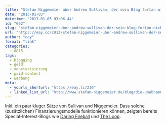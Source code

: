 ```yaml
---
title: "Stefan Niggemeier über Andrew Sullivan, der sein Blog fortan nicht mehr über Werbung, sondern durch Leser-Abos finanzieren will"
date: "2013-01-03"
datetime: "2013-01-03 03:06:44"
id: "662"
slug: "stefan-niggemeier-uber-andrew-sullivan-der-sein-blog-fortan-nicht-mehr-uber-werbung-sondern-durch-leser-abos-finanzieren-will"
url: "https://eay.cc/2013/stefan-niggemeier-uber-andrew-sullivan-der-sein-blog-fortan-nicht-mehr-uber-werbung-sondern-durch-leser-abos-finanzieren-will/"
author: "eay"
format: "link"
categories:
  - 0815
tags:
  - blogging
  - geld
  - monetarisierung
  - paid-content
  - werbung
meta:
  - yourls_shorturl: "https://eay.li/210"
  - linked_list_url: "http://www.stefan-niggemeier.de/blog/die-unabhaengigkeitserklaerung-des-andrew-sullivan/"
---
```


Inkl. ein paar kluger Sätze von Sullivan und Niggemeier. Dass solche (zusätzlichen) Finanzierungsmodelle funktionieren können, zeigten bereits Special-Interest-Blogs wie [Daring Fireball](http://daringfireball.net/) und [The Loop](http://www.loopinsight.com/).
